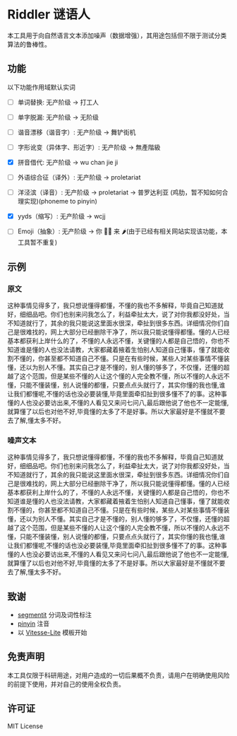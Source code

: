 # Riddler 谜语人

本工具用于向自然语言文本添加噪声（数据增强），其用途包括但不限于测试分类算法的鲁棒性。

## 功能

以下功能作用域默认实词

- [ ] 单词替换: 无产阶级 -> 打工人

- [ ] 单字脱漏: 无产阶级 -> 无阶级

- [ ] 谐音漂移（谐音字）: 无产阶级 -> 舞铲街机

- [ ] 字形讹变（异体字、形近字）: 无产阶级 -> 無產階級

- [x] 拼音借代: 无产阶级 -> wu chan jie ji

- [ ] 外语综合征（译外）: 无产阶级 -> proletariat

- [ ] 洋泾滨（译音）: 无产阶级 -> proletariat -> 普罗达利亚 (鸡肋，暂不知如何合理实现)(phoneme to pinyin)

- [x] yyds（缩写）: 无产阶级 -> wcjj

- [ ] Emoji（抽象）: 无产阶级 -> 你 👷👴 来 🌶️(由于已经有相关网站实现该功能，本工具暂不重复)

## 示例

### 原文

这种事情见得多了，我只想说懂得都懂，不懂的我也不多解释，毕竟自己知道就好，细细品吧。你们也别来问我怎么了，利益牵扯太大，说了对你我都没好处，当不知道就行了，其余的我只能说这里面水很深，牵扯到很多东西。详细情况你们自己是很难找的，网上大部分已经删除干净了，所以我只能说懂得都懂。懂的人已经基本都获利上岸什么的了，不懂的人永远不懂，关键懂的人都是自己悟的，你也不知道谁是懂的人也没法请教，大家都藏着掖着生怕别人知道自己懂事，懂了就能收割不懂的，你甚至都不知道自己不懂。只是在有些时候，某些人对某些事情不懂装懂，还以为别人不懂。其实自己才是不懂的，别人懂的够多了，不仅懂，还懂的超越了这个范围，但是某些不懂的人让这个懂的人完全教不懂，所以不懂的人永远不懂，只能不懂装懂，别人说懂的都懂，只要点点头就行了，其实你懂的我也懂,谁让我们都懂呢,不懂的话也没必要装懂,毕竟里面牵扣扯到很多懂不了的事。这种事懂的人也没必要访出来,不懂的人看见又来问七问八,最后跟他说了他也不一定能懂,就算懂了以后也对他不好,毕竟懂的太多了不是好事。所以大家最好是不懂就不要去了解,懂太多不好。

### 噪声文本

这种事情见得多了，我只想说懂得都懂，不懂的我也不多解释，毕竟自己知道就好，细细品吧。你们也别来问我怎么了，利益牵扯太大，说了对你我都没好处，当不知道就行了，其余的我只能说这里面水很深，牵扯到很多东西。详细情况你们自己是很难找的，网上大部分已经删除干净了，所以我只能说懂得都懂。懂的人已经基本都获利上岸什么的了，不懂的人永远不懂，关键懂的人都是自己悟的，你也不知道谁是懂的人也没法请教，大家都藏着掖着生怕别人知道自己懂事，懂了就能收割不懂的，你甚至都不知道自己不懂。只是在有些时候，某些人对某些事情不懂装懂，还以为别人不懂。其实自己才是不懂的，别人懂的够多了，不仅懂，还懂的超越了这个范围，但是某些不懂的人让这个懂的人完全教不懂，所以不懂的人永远不懂，只能不懂装懂，别人说懂的都懂，只要点点头就行了，其实你懂的我也懂,谁让我们都懂呢,不懂的话也没必要装懂,毕竟里面牵扣扯到很多懂不了的事。这种事懂的人也没必要访出来,不懂的人看见又来问七问八,最后跟他说了他也不一定能懂,就算懂了以后也对他不好,毕竟懂的太多了不是好事。所以大家最好是不懂就不要去了解,懂太多不好。

## 致谢 
- [segmentit](https://github.com/linonetwo/segmentit) 分词及词性标注
- [pinyin](https://github.com/hotoo/pinyin) 注音
- 以 [Vitesse-Lite](https://github.com/antfu/vitesse-lite/) 模板开始

## 免责声明
本工具仅限于科研用途，对用户造成的一切后果概不负责，请用户在明确使用风险的前提下使用，并对自己的使用全权负责。

## 许可证

MIT License